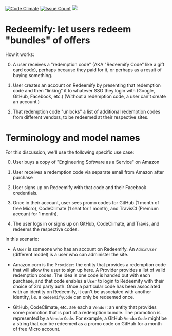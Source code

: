 [![Code Climate](https://codeclimate.com/github/strawberrycanyon/redeemify/badges/gpa.svg)](https://codeclimate.com/github/strawberrycanyon/redeemify)
[![Issue Count](https://codeclimate.com/github/strawberrycanyon/redeemify/badges/issue_count.svg)](https://codeclimate.com/github/strawberrycanyon/redeemify)
<a href="https://travis-ci.org/strawberrycanyon/redeemify"><img src="https://travis-ci.org/strawberrycanyon/redeemify.svg?branch=master"></a>

# Redeemify: let users redeem "bundles" of offers

How it works:

0. A user receives a "redemption code" (AKA "Redeemify Code" like a gift card code), perhaps
because they paid for it, or perhaps as a
result of buying something.  

0. User creates an account on Redeemify by presenting that redemption
code and then 
"linking" it to whatever SSO they login with (Google, GitHub, Facebook,
etc.)  (Without a redemption code, a user can't create an account.)

0. That redemption code "unlocks" a list of additional redemption codes
from different vendors, to be redeemed at their respective sites.

# Terminology and model names

For this discussion, we'll use the following specific use case:

0. User buys a copy of "Engineering Software as a
Service" on Amazon 

0. User receives a redemption code via separate email
from Amazon after purchase

0. User signs up on Redeemify with that code and their Facebook
credentials.  

0. Once in their account, user sees promo codes for 
GitHub (1 month of free Micro), CodeClimate (1 seat for 1 month), and
TravisCI (Premium account for 1 month).

0. The user logs in or signs up on GitHub, CodeClimate, and Travis, and
redeems the respective codes.

In this scenario:

* A `User` is someone who has an account on Redeemify. An `AdminUser`
(different model) is a user who can administer the site.

* Amazon.com is the `Provider`: the entity that provides a redemption
code that will allow the user to sign up here.  A Provider provides a
list of valid redemption codes.  The idea is one code is handed out with
each purchase, and that code enables a `User` to login to Redeemify with
their choice of 3rd party auth.  Once a particular code has been
associated with an identity on Redeemify, it can't be associated with
another identity, i.e. a `RedeemifyCode` can only be redeemed once.

* GitHub, CodeClimate, etc. are each a `Vendor`: an entity that provides
some promotion that is part of a redemption bundle.  The promotion is
represented by a `VendorCode`.  For example, a GitHub `VendorCode` might
be a string that can be redeemed as a promo code on GitHub for a month
of free Micro account.


